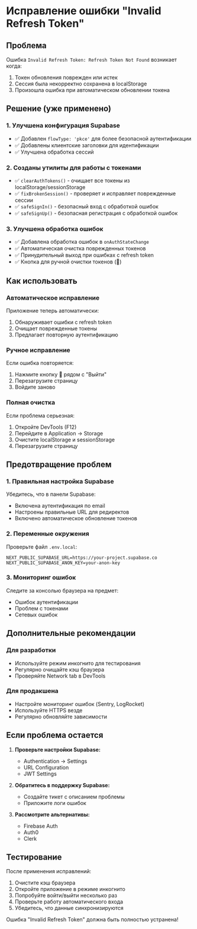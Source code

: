 # Исправление ошибки "Invalid Refresh Token"

## Проблема
Ошибка `Invalid Refresh Token: Refresh Token Not Found` возникает когда:
1. Токен обновления поврежден или истек
2. Сессия была некорректно сохранена в localStorage
3. Произошла ошибка при автоматическом обновлении токена

## Решение (уже применено)

### 1. Улучшена конфигурация Supabase
- ✅ Добавлен `flowType: 'pkce'` для более безопасной аутентификации
- ✅ Добавлены клиентские заголовки для идентификации
- ✅ Улучшена обработка сессий

### 2. Созданы утилиты для работы с токенами
- ✅ `clearAuthTokens()` - очищает все токены из localStorage/sessionStorage
- ✅ `fixBrokenSession()` - проверяет и исправляет поврежденные сессии
- ✅ `safeSignIn()` - безопасный вход с обработкой ошибок
- ✅ `safeSignUp()` - безопасная регистрация с обработкой ошибок

### 3. Улучшена обработка ошибок
- ✅ Добавлена обработка ошибок в `onAuthStateChange`
- ✅ Автоматическая очистка поврежденных токенов
- ✅ Принудительный выход при ошибках с refresh token
- ✅ Кнопка для ручной очистки токенов (🔧)

## Как использовать

### Автоматическое исправление
Приложение теперь автоматически:
1. Обнаруживает ошибки с refresh token
2. Очищает поврежденные токены
3. Предлагает повторную аутентификацию

### Ручное исправление
Если ошибка повторяется:
1. Нажмите кнопку 🔧 рядом с "Выйти"
2. Перезагрузите страницу
3. Войдите заново

### Полная очистка
Если проблема серьезная:
1. Откройте DevTools (F12)
2. Перейдите в Application → Storage
3. Очистите localStorage и sessionStorage
4. Перезагрузите страницу

## Предотвращение проблем

### 1. Правильная настройка Supabase
Убедитесь, что в панели Supabase:
- Включена аутентификация по email
- Настроены правильные URL для редиректов
- Включено автоматическое обновление токенов

### 2. Переменные окружения
Проверьте файл `.env.local`:
```env
NEXT_PUBLIC_SUPABASE_URL=https://your-project.supabase.co
NEXT_PUBLIC_SUPABASE_ANON_KEY=your-anon-key
```

### 3. Мониторинг ошибок
Следите за консолью браузера на предмет:
- Ошибок аутентификации
- Проблем с токенами
- Сетевых ошибок

## Дополнительные рекомендации

### Для разработки
- Используйте режим инкогнито для тестирования
- Регулярно очищайте кэш браузера
- Проверяйте Network tab в DevTools

### Для продакшена
- Настройте мониторинг ошибок (Sentry, LogRocket)
- Используйте HTTPS везде
- Регулярно обновляйте зависимости

## Если проблема остается

1. **Проверьте настройки Supabase:**
   - Authentication → Settings
   - URL Configuration
   - JWT Settings

2. **Обратитесь в поддержку Supabase:**
   - Создайте тикет с описанием проблемы
   - Приложите логи ошибок

3. **Рассмотрите альтернативы:**
   - Firebase Auth
   - Auth0
   - Clerk

## Тестирование

После применения исправлений:
1. Очистите кэш браузера
2. Откройте приложение в режиме инкогнито
3. Попробуйте войти/выйти несколько раз
4. Проверьте работу автоматического входа
5. Убедитесь, что данные синхронизируются

Ошибка "Invalid Refresh Token" должна быть полностью устранена!
